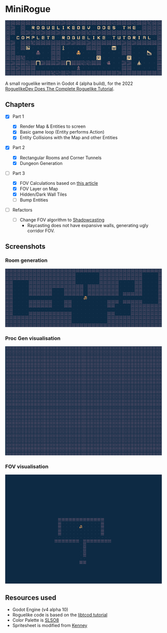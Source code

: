 # MiniRogue

![header with preview of the game](./docs/player.png)

A small roguelike written in Godot 4 (alpha build), for the 2022 [RoguelikeDev Does The Complete Roguelike Tutorial](https://www.reddit.com/r/roguelikedev/wiki/python_tutorial_series).

## Chapters

- [x] Part 1
  - [x] Render Map & Entities to screen
  - [x] Basic game loop (Entity performs Action)
  - [x] Entity Collisions with the Map and other Entities
- [x] Part 2
  - [x] Rectangular Rooms and Corner Tunnels
  - [x] Dungeon Generation
- [ ] Part 3

  - [x] FOV Calculations based on [this article](http://roguebasin.com/index.php/Eligloscode)
  - [x] FOV Layer on Map
  - [x] Hidden/Dark Wall Tiles
  - [ ] Bump Entities

- [ ] Refactors
  - [ ] Change FOV algorithm to [Shadowcasting](http://www.adammil.net/blog/v125_Roguelike_Vision_Algorithms.html#shadowcode)
      - Raycasting does not have expansive walls, generating ugly corridor FOV. 

## Screenshots

### Room generation

![procedural generation](./docs/procgen.png)

### Proc Gen visualisation

![procedural generation video](./docs/procgen.gif)

### FOV visualisation

![field of view video](./docs/fov.gif)

## Resources used

- Godot Engine (v4 alpha 10)
- Roguelike code is based on the [libtcod tutorial](https://rogueliketutorials.com/tutorials/tcod/v2/)
- Color Palette is [SLSO8](https://lospec.com/palette-list/slso8)
- Spritesheet is modified from [Kenney](https://kenney.nl/assets/bit-pack)

